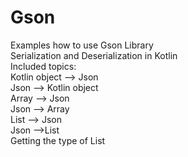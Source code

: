 # Gson
Examples how to use Gson Library <br>
Serialization and Deserialization in Kotlin <br>
Included topics: <br>
Kotlin object --> Json <br>
Json --> Kotlin object <br>
Array --> Json  <br>
Json --> Array <br>
List --> Json <br>
Json -->List <br>
Getting the type of List
